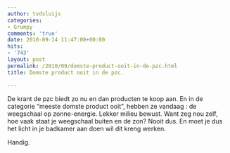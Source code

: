 ```yaml
---
author: tvdsluijs
categories:
- Grumpy
comments: 'true'
date: 2010-09-14 11:47:00+00:00
hits:
- '743'
layout: post
permalink: /2010/09/domste-product-ooit-in-de-pzc.html
title: Domste product ooit in de pzc.

---
```

De krant de pzc biedt zo nu en dan producten te koop aan. En in de categorie “meeste domste product ooit”, hebben ze vandaag : de weegschaal op zonne-energie. Lekker milieu bewust. Want zeg nou zelf, hoe vaak staat je weegschaal buiten en de zon? Nooit dus. En moet je dus het licht in je badkamer aan doen wil dit kreng werken.

Handig.